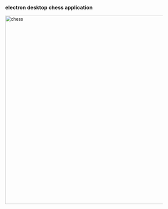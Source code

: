 ### electron desktop chess application
<img width="600" alt="chess" src="https://user-images.githubusercontent.com/48236363/106580382-32aa2800-6585-11eb-80a7-db21a0b3c44a.PNG">